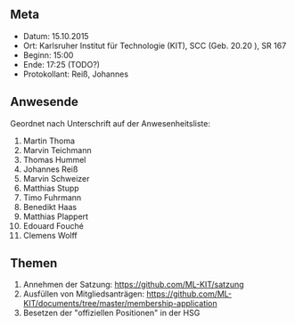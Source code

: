 ## Meta
* Datum: 15.10.2015
* Ort: Karlsruher Institut für Technologie (KIT), SCC (Geb. 20.20 ), SR 167
* Beginn: 15:00
* Ende: 17:25 (TODO?)
* Protokollant: Reiß, Johannes


## Anwesende

Geordnet nach Unterschrift auf der Anwesenheitsliste:

1. Martin Thoma
2. Marvin Teichmann
3. Thomas Hummel
4. Johannes Reiß
5. Marvin Schweizer
6. Matthias Stupp
7. Timo Fuhrmann
8. Benedikt Haas
9. Matthias Plappert
10. Edouard Fouché
11. Clemens Wolff


## Themen

1. Annehmen der Satzung: https://github.com/ML-KIT/satzung
2. Ausfüllen von Mitgliedsanträgen: https://github.com/ML-KIT/documents/tree/master/membership-application
3. Besetzen der "offiziellen Positionen" in der HSG